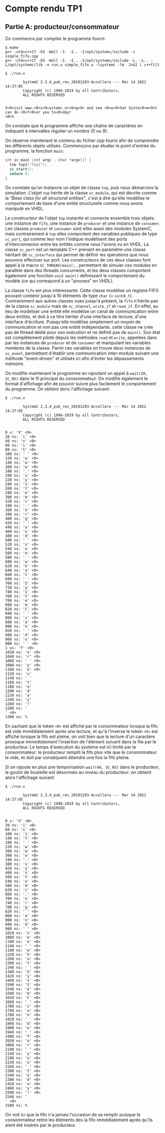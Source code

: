 # Compte rendu TP1

## Partie A: producteur/consommateur

On commence par compiler le programme fourni:

```
$ make
g++ -std=c++17 -O3 -Wall -I. -I.. -I/opt/systemc/include -c simple_fifo.cpp
g++ -std=c++17 -O3 -Wall -I. -I.. -I/opt/systemc/include -L. -L.. -L/opt/systemc/lib -o run.x simple_fifo.o -lsystemc -lm  2>&1 | c++filt

$ ./run.x

        SystemC 2.3.4_pub_rev_20191203-Accellera --- Mar 14 2022 14:37:05
        Copyright (c) 1996-2019 by all Contributors,
        ALL RIGHTS RESERVED


V<9>isit www.<0>s<9>ystemc.or<0>g<9> and see <0>w<9>hat Syste<0>m<9>C can do <0>f<9>or you to<0>day!
<0>%
```

On constate que le programme affiche une chaîne de caractères en indiquant à intervalles régulier un nombre (0 ou 9).

On observe maintenant le contenu du fichier cpp fourni afin de comprendre les différents objets utilisés. Commençons par étudier le point d'entrée du programme, la fonction `main`:

```c++
int sc_main (int argc , char *argv[]) {
  top top1("Top1");
  sc_start();
  return 0;
}
```

On constate qu'on instancie un objet de classe `top`, puis nous démarrons la simulation. L'objet `top` hérite de la classe `sc_module`, qui est décrite comme la *"Base class for all structural entities"*, c'est à dire qu'elle modélise le comportement de base d'une entité structurelle comme nous avons manipulé en VHDL.

Le constructeur de l'objet `top` instantie et connecte ensemble trois objets: une instance de `fifo`, une instance de `producer` et une instance de `consumer`. Les classes `producer` et `consumer` sont elles aussi des modules SystemC, mais contrairement à `top` elles comportent des variables publiques de type `sc_port`, qui comme leur nom l'indique modélisent des ports d'interconnexion entre les entités comme nous l'avons vu en VHDL. La classe `sc_port` est un template C++ prenant en paramètre une classe héritant de `sc_interface` qui permet de définir les opérations que nous pouvons effectuer sur port. Les constructeurs de ces deux classes font appel à la macro `SC_THREAD(main);` , permettant de simuler ces modules en parallèle dans des threads concurrents, et les deux classes comportent également une fonction `void main()` définissant le comportement du modèle (ce qui correspond à un "process" en VHDL).

La classe `fifo` est plus intéressante. Cette classe modélise un registre FIFO pouvant contenir jusqu'à 10 éléments de type `char` (= `uint8_t`). Contrairement aux autres classes vues jusqu'à présent, la `fifo` n'hérite pas de la classe `sc_module` mais de `sc_channel`, `write_if` et `read_if`. En effet, au lieu de modéliser une entité elle modélise un canal de communication entre deux entités, et doit à ce titre hériter d'une interface de lecture, d'une interface d'écriture. Puisqu'elle modélise simplement un moyen de communication et non pas une entité indépendante, cette classe ne crée pas de thread dédié pour son exécution et ne définit pas de `main()`. Son état est complètement piloté depuis les méthodes `read` et `write`, appelées dans par les instances de `producer` et de `consumer` et manipulant les variables membres de la classe. Parmi ces variables on trouve deux instances de `sc_event`, permettant d'établir une communication inter-module suivant une méthode "event-driven" et utilisés ici afin d'éviter les dépassements mémoire.

On modifie maintenant le programme en rajoutant un appel à `wait(20, SC_NS)` dans le fil principal du consommateur. On modifie également le format d'affichage afin de pouvoir suivre plus facilement le comportement du programme. On obtient donc l'affichage suivant:

```
$ ./run.x

        SystemC 2.3.4_pub_rev_20191203-Accellera --- Mar 14 2022 14:37:05
        Copyright (c) 1996-2019 by all Contributors,
        ALL RIGHTS RESERVED


0 s: 'V' <9>
20 ns: 'i' <9>
40 ns: 's' <9>
60 ns: 'i' <9>
80 ns: 't' <9>
100 ns: ' ' <9>
120 ns: 'w' <9>
140 ns: 'w' <9>
160 ns: 'w' <9>
180 ns: '.' <9>
200 ns: 's' <9>
220 ns: 'y' <9>
240 ns: 's' <9>
260 ns: 't' <9>
280 ns: 'e' <9>
300 ns: 'm' <9>
320 ns: 'c' <9>
340 ns: '.' <9>
360 ns: 'o' <9>
380 ns: 'r' <9>
400 ns: 'g' <9>
420 ns: ' ' <9>
440 ns: 'a' <9>
460 ns: 'n' <9>
480 ns: 'd' <9>
500 ns: ' ' <9>
520 ns: 's' <9>
540 ns: 'e' <9>
560 ns: 'e' <9>
580 ns: ' ' <9>
600 ns: 'w' <9>
620 ns: 'h' <9>
640 ns: 'a' <9>
660 ns: 't' <9>
680 ns: ' ' <9>
700 ns: 'S' <9>
720 ns: 'y' <9>
740 ns: 's' <9>
760 ns: 't' <9>
780 ns: 'e' <9>
800 ns: 'm' <9>
820 ns: 'C' <9>
840 ns: ' ' <9>
860 ns: 'c' <9>
880 ns: 'a' <9>
900 ns: 'n' <9>
920 ns: ' ' <9>
940 ns: 'd' <9>
960 ns: 'o' <9>
980 ns: ' ' <9>
1 us: 'f' <9>
1020 ns: 'o' <9>
1040 ns: 'r' <9>
1060 ns: ' ' <9>
1080 ns: 'y' <9>
1100 ns: 'o' <9>
1120 ns: 'u'
1140 ns: ' '
1160 ns: 't'
1180 ns: 'o'
1200 ns: 'd'
1220 ns: 'a'
1240 ns: 'y'
1260 ns: '!'
1280 ns: '
' <0>
1300 ns: %
```

En sachant que le token `<0>` est affiché par le consommateur lorsque la fifo est vide immédiatement après une lecture, et qu'à l'inverse le token `<9>` est affiché lorsque la fifo est pleine, on voit bien que la lecture d'un caractère provoque *immédiatement* l'insertion de l'élément suivant dans la file par le producteur. Le temps d'exécution du système est ici limité par le consommateur: le producteur remplit la fifo plus vite que le consommateur le vide, et doit par conséquent attendre une fois la fifo pleine.

Si on rajoute en plus une temporisation `wait(40, SC_NS)` dans le producteur, le goulot de bouteille est désormais au niveau du producteur: on obtient alors l'affichage suivant:

```
$ ./run.x

        SystemC 2.3.4_pub_rev_20191203-Accellera --- Mar 14 2022 14:37:05
        Copyright (c) 1996-2019 by all Contributors,
        ALL RIGHTS RESERVED


0 s: 'V' <0>
20 ns: 'i' <0>
60 ns: 's' <0>
100 ns: 'i' <0>
140 ns: 't' <0>
180 ns: ' ' <0>
220 ns: 'w' <0>
260 ns: 'w' <0>
300 ns: 'w' <0>
340 ns: '.' <0>
380 ns: 's' <0>
420 ns: 'y' <0>
460 ns: 's' <0>
500 ns: 't' <0>
540 ns: 'e' <0>
580 ns: 'm' <0>
620 ns: 'c' <0>
660 ns: '.' <0>
700 ns: 'o' <0>
740 ns: 'r' <0>
780 ns: 'g' <0>
820 ns: ' ' <0>
860 ns: 'a' <0>
900 ns: 'n' <0>
940 ns: 'd' <0>
980 ns: ' ' <0>
1020 ns: 's' <0>
1060 ns: 'e' <0>
1100 ns: 'e' <0>
1140 ns: ' ' <0>
1180 ns: 'w' <0>
1220 ns: 'h' <0>
1260 ns: 'a' <0>
1300 ns: 't' <0>
1340 ns: ' ' <0>
1380 ns: 'S' <0>
1420 ns: 'y' <0>
1460 ns: 's' <0>
1500 ns: 't' <0>
1540 ns: 'e' <0>
1580 ns: 'm' <0>
1620 ns: 'C' <0>
1660 ns: ' ' <0>
1700 ns: 'c' <0>
1740 ns: 'a' <0>
1780 ns: 'n' <0>
1820 ns: ' ' <0>
1860 ns: 'd' <0>
1900 ns: 'o' <0>
1940 ns: ' ' <0>
1980 ns: 'f' <0>
2020 ns: 'o' <0>
2060 ns: 'r' <0>
2100 ns: ' ' <0>
2140 ns: 'y' <0>
2180 ns: 'o' <0>
2220 ns: 'u' <0>
2260 ns: ' ' <0>
2300 ns: 't' <0>
2340 ns: 'o' <0>
2380 ns: 'd' <0>
2420 ns: 'a' <0>
2460 ns: 'y' <0>
2500 ns: '!' <0>
2540 ns: '
' <0>
2580 ns: %
```

On voit ici que la fifo n'a jamais l'occasion de se remplir puisque le consommateur retire les éléments des la fifo immédiatement après qu'ils aient été insérés par le producteur.